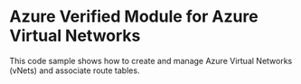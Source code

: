 # Azure Verified Module for Azure Virtual Networks

This code sample shows how to create and manage Azure Virtual Networks (vNets) and associate route tables.

